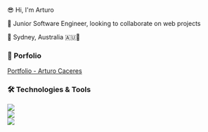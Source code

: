 <br>

😎 Hi, I'm Arturo 

🌱 Junior Software Engineer, looking to collaborate on web projects

📍 Sydney, Australia 🇦🇺🦘



### 💼 Porfolio

[Portfolio - Arturo Caceres ](https://arturocaceres.netlify.app/)


### 🛠 Technologies & Tools

![](https://img.shields.io/badge/Code-JavaScript-informational?style=flat&logo=Javascript&logoColor=white&color=2bbc8a)
<br>
![](https://img.shields.io/badge/Code-HTML5-informational?style=flat&logo=HTML5&logoColor=white&color=2bbc8a)
<br>
![](https://img.shields.io/badge/Code-CSS3-informational?style=flat&logo=CSS3&logoColor=white&color=2bbc8a)
<br>
